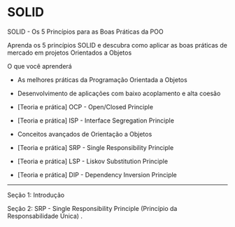 # SOLID
SOLID - Os 5 Princípios para as Boas Práticas da POO

Aprenda os 5 princípios SOLID e descubra como aplicar as boas práticas de mercado em projetos Orientados a Objetos

O que você aprenderá

- As melhores práticas da Programação Orientada a Objetos

- Desenvolvimento de aplicações com baixo acoplamento e alta coesão

- [Teoria e prática] OCP - Open/Closed Principle

- [Teoria e prática] ISP - Interface Segregation Principle

- Conceitos avançados de Orientação a Objetos

- [Teoria e prática] SRP - Single Responsibility Principle

- [Teoria e prática] LSP - Liskov Substitution Principle

- [Teoria e prática] DIP - Dependency Inversion Principle


 _____
 
Seção 1: Introdução

Seção 2: SRP - Single Responsibility Principle (Princípio da Responsabilidade Única) .